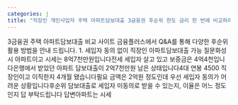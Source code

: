 ```yaml
---
categories: j
title: "직장인 개인사업자 주택 아파트담보대출 3금융권 후순위 한도 금리 한 번에 비교하려면"
---
```

3금융권 주택 아파트담보대출 비교 사이트 금융플러스에서 Q&A를 통해 다양한 후순위 활용 방법을 안내 드립니다. 1. 세입자 동의 없이 직장인 아파트담보대출 가능 질문화성시 아파트이고 시세는 8억7천만원입니다전세 세입자 살고 있고 보증금은 4억4천입니다은행에서 받았던 아파트 담보대출이 2억7천만원 남은 상태입니다4대 연봉 4500 직장인이고 이직한지 4개월 됐습니다필요 금액은 2억원 정도인데 우선 세입자 동의가 어려운 상황입니다후순위 담보대출로 세입자 미동의로 받을 수 있는지, 이율은 어느 정도인지 답 부탁드립니다 답변아파트는 시세